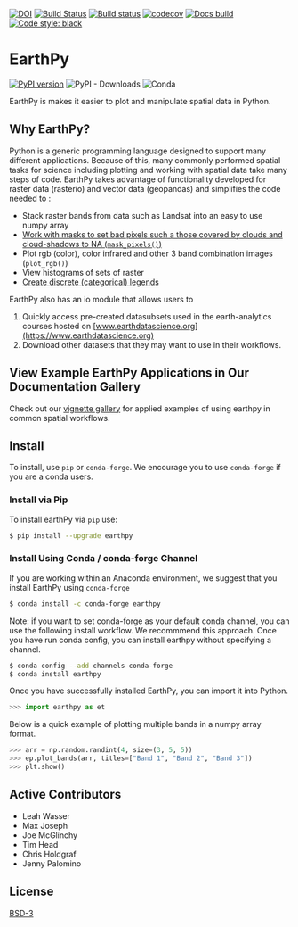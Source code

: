 [![DOI](https://zenodo.org/badge/122149160.svg)](https://zenodo.org/badge/latestdoi/122149160)
[![Build Status](https://travis-ci.org/earthlab/earthpy.svg?branch=master)](https://travis-ci.org/earthlab/earthpy)
[![Build status](https://ci.appveyor.com/api/projects/status/xgf5g4ms8qhgtp21?svg=true)](https://ci.appveyor.com/project/earthlab/earthpy)
[![codecov](https://codecov.io/gh/earthlab/earthpy/branch/master/graph/badge.svg)](https://codecov.io/gh/earthlab/earthpy)
[![Docs build](https://readthedocs.org/projects/earthpy/badge/?version=latest)](https://earthpy.readthedocs.io/en/latest/?badge=latest)
[![Code style: black](https://img.shields.io/badge/code%20style-black-000000.svg)](https://img.shields.io/badge/code%20style-black-000000.svg)

# EarthPy

[![PyPI version](https://badge.fury.io/py/earthpy.svg)](https://badge.fury.io/py/earthpy)
![PyPI - Downloads](https://img.shields.io/pypi/dm/earthpy.svg?color=purple&label=pypi%20downloads&style=plastic)
![Conda](https://img.shields.io/conda/dn/conda-forge/earthpy.svg?color=purple&label=conda-forge%20downloads&style=popout)

EarthPy is makes it easier to plot and manipulate spatial data in Python.

## Why EarthPy?

Python is a generic programming language designed to support many different applications. Because of this, many commonly
performed spatial tasks for science including plotting and working with spatial data take many steps of code. EarthPy 
takes advantage of functionality developed for raster data (rasterio) and vector data (geopandas) and simplifies the 
code needed to :

* Stack raster bands from data such as Landsat into an easy to use numpy array
* [Work with masks to set bad pixels such a those covered by clouds and cloud-shadows to NA (`mask_pixels()`)](https://earthpy.readthedocs.io/en/latest/gallery_vignettes/plot_stack_masks.html#sphx-glr-gallery-vignettes-plot-stack-masks-py)
* Plot rgb (color), color infrared and other 3 band combination images (`plot_rgb()`)
* View histograms of sets of raster 
* [Create discrete (categorical) legends](https://earthpy.readthedocs.io/en/latest/gallery_vignettes/plot_draw_legend_docs.html)

EarthPy also has an io module that allows users to 

1. Quickly access pre-created datasubsets used in the earth-analytics courses hosted 
on [www.earthdatascience.org](https://www.earthdatascience.org) 
2. Download other datasets that they may want to use in their workflows.

## View Example EarthPy Applications in Our Documentation Gallery  

Check out our [vignette gallery](https://earthpy.readthedocs.io/en/latest/gallery_vignettes/index.html) for 
applied examples of using earthpy in common spatial workflows. 

## Install

To install, use `pip` or `conda-forge`. We encourage you to use `conda-forge` if you are a conda users. 

### Install via Pip

To install earthPy via `pip` use:

```bash
$ pip install --upgrade earthpy
```

### Install Using Conda / conda-forge Channel

If you are working within an Anaconda environment, we suggest that you install EarthPy using 
`conda-forge`

```bash
$ conda install -c conda-forge earthpy
```

Note: if you want to set conda-forge as your default conda channel, you can use the following install workflow.
We recommmend this approach. Once you have run conda config, you can install earthpy without specifying a channel.

```bash
$ conda config --add channels conda-forge
$ conda install earthpy
```


Once you have successfully installed EarthPy, you can import it into Python.

```python
>>> import earthpy as et
```

Below is a quick example of plotting multiple bands in a numpy array format.

```python
>>> arr = np.random.randint(4, size=(3, 5, 5))
>>> ep.plot_bands(arr, titles=["Band 1", "Band 2", "Band 3"])
>>> plt.show()
```

## Active Contributors

- Leah Wasser
- Max Joseph
- Joe McGlinchy
- Tim Head
- Chris Holdgraf
- Jenny Palomino

## License

[BSD-3](https://github.com/earthlab/earthpy/blob/master/LICENSE)

